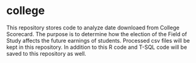 # college
This repository stores code to analyze date downloaed from College Scorecard. The purpose is to determine how the election of the Field of Study
affects the future earnings of students.
Processed csv files will be kept in this repository. In addition to this R code and T-SQL code will be saved to this repository as well.
